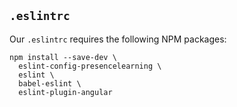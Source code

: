 ## `.eslintrc`

Our `.eslintrc` requires the following NPM packages:

```
npm install --save-dev \
  eslint-config-presencelearning \
  eslint \
  babel-eslint \
  eslint-plugin-angular
```
